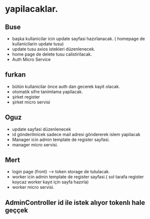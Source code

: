 # yapilacaklar.
## Buse
* başka kullanicilar icin update sayfasi hazırlanacak. ( homepage de kullanicilarin update tusu)
* update tusu axios istekleri düzenlenecek.
* home page de delete tusu calistirilacak.
* Auth Micro Service


## furkan
* bütün kullanicilar önce auth dan gecerek kayit olacak.
* otomatik sifre tanimlama yapilacak.
* şirket register
* şirket micro servisi

## Oguz
* update sayfasi düzenlenecek
* id gönderilmicek sadece mail adresi göndererek islem yapilacak
* Manager icin admin template de register sayfasi.
* manager micro servisi.

## Mert
* login page (front) --> token storage de tutulacak.
* worker icin admin template de register sayfasi.( sol tarafa register koycaz worker kayıt için sayfa hazırla)
* worker micro servisi.


## AdminController id ile istek alıyor tokenlı hale geççek